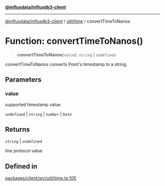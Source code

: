 [**@influxdata/influxdb3-client**](../../../index.md)

***

[@influxdata/influxdb3-client](../../../modules.md) / [util/time](../index.md) / convertTimeToNanos

# Function: convertTimeToNanos()

> **convertTimeToNanos**(`value`): `string` \| `undefined`

convertTimeToNanos converts Point's timestamp to a string.

## Parameters

### value

supported timestamp value

`undefined` | `string` | `number` | `Date`

## Returns

`string` \| `undefined`

line protocol value

## Defined in

[packages/client/src/util/time.ts:105](https://github.com/InfluxCommunity/influxdb3-js/blob/6328be2232de5032f7226e569b6b0154d8900f73/packages/client/src/util/time.ts#L105)
